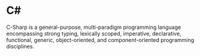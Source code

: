# C# #
C-Sharp is a general-purpose, multi-paradigm programming language encompassing strong typing, lexically scoped, imperative, declarative, functional, generic, object-oriented, and component-oriented programming disciplines.    